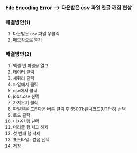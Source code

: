 
### File Encoding Error --> 다운받은 csv 파일 한글 깨짐 현상

### 해결방안(1)
1. 다운받은 csv 파일 우클릭 
2. 메모장으로 열기

### 해결방안(2)
1. 엑셀 빈 파일을 열고 
2. 데이터 클릭
3. 새쿼리 클릭 
4. 파일에서 클릭 
5. csv에서 클릭 
6. jobs.csv 선택
7. 가져오기 클릭
8. 파일원본 드롭다운 버튼 클릭 후 65001:유니코드(UTF-8) 선택 
9. 로드 클릭
10. 디자인 탭 선택
11. 머리글 행 체크 해제
12. 첫 번째 행 삭제 
13. 표스타일 : 없음 선택
14. 저장

